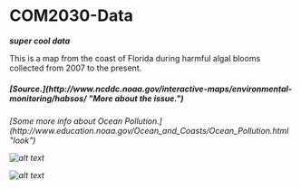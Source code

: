 # COM2030-Data

***__super cool data__***

This is a map from the coast of Florida during harmful algal blooms collected from 2007 to the present.
<h5>[Source.](http://www.ncddc.noaa.gov/interactive-maps/environmental-monitoring/habsos/ "More about the issue.")
<h6>[Some more info about Ocean Pollution.](http://www.education.noaa.gov/Ocean_and_Coasts/Ocean_Pollution.html "look")

![alt text](http://service.ncddc.noaa.gov/rdn/www/media/interactive-maps/habmap.jpg)

![alt text](http://static.buzznet.com/uploads/2015/06/orig-22750962.jpg)
